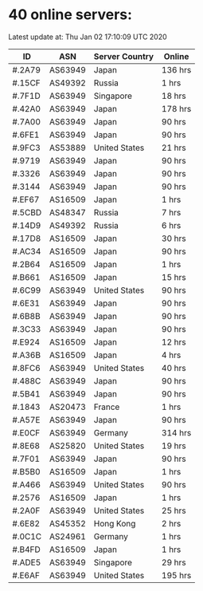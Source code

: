 # 40 online servers:

Latest update at: Thu Jan 02 17:10:09 UTC 2020

| ID | ASN | Server Country | Online |
| -- | --- | -------------- | ------ |
| #.2A79 | AS63949 | Japan | 136 hrs |
| #.15CF | AS49392 | Russia | 1 hrs |
| #.7F1D | AS63949 | Singapore | 18 hrs |
| #.42A0 | AS63949 | Japan | 178 hrs |
| #.7A00 | AS63949 | Japan | 90 hrs |
| #.6FE1 | AS63949 | Japan | 90 hrs |
| #.9FC3 | AS53889 | United States | 21 hrs |
| #.9719 | AS63949 | Japan | 90 hrs |
| #.3326 | AS63949 | Japan | 90 hrs |
| #.3144 | AS63949 | Japan | 90 hrs |
| #.EF67 | AS16509 | Japan | 1 hrs |
| #.5CBD | AS48347 | Russia | 7 hrs |
| #.14D9 | AS49392 | Russia | 6 hrs |
| #.17D8 | AS16509 | Japan | 30 hrs |
| #.AC34 | AS16509 | Japan | 90 hrs |
| #.2B64 | AS16509 | Japan | 1 hrs |
| #.B661 | AS16509 | Japan | 15 hrs |
| #.6C99 | AS63949 | United States | 90 hrs |
| #.6E31 | AS63949 | Japan | 90 hrs |
| #.6B8B | AS63949 | Japan | 90 hrs |
| #.3C33 | AS63949 | Japan | 90 hrs |
| #.E924 | AS16509 | Japan | 12 hrs |
| #.A36B | AS16509 | Japan | 4 hrs |
| #.8FC6 | AS63949 | United States | 40 hrs |
| #.488C | AS63949 | Japan | 90 hrs |
| #.5B41 | AS63949 | Japan | 90 hrs |
| #.1843 | AS20473 | France | 1 hrs |
| #.A57E | AS63949 | Japan | 90 hrs |
| #.E0CF | AS63949 | Germany | 314 hrs |
| #.8E68 | AS25820 | United States | 19 hrs |
| #.7F01 | AS63949 | Japan | 90 hrs |
| #.B5B0 | AS16509 | Japan | 1 hrs |
| #.A466 | AS63949 | United States | 90 hrs |
| #.2576 | AS16509 | Japan | 1 hrs |
| #.2A0F | AS63949 | United States | 25 hrs |
| #.6E82 | AS45352 | Hong Kong | 2 hrs |
| #.0C1C | AS24961 | Germany | 1 hrs |
| #.B4FD | AS16509 | Japan | 1 hrs |
| #.ADE5 | AS63949 | Singapore | 29 hrs |
| #.E6AF | AS63949 | United States | 195 hrs |

